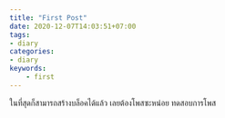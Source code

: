 ```yaml
---
title: "First Post"
date: 2020-12-07T14:03:51+07:00
tags:
- diary
categories:
- diary
keywords:
    - first
---
```


ในที่สุดก็สามารถสร้างบล็อคได้แล้ว เลยต้องโพสซะหน่อย ทดสอบการโพส 
